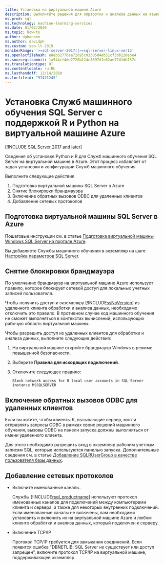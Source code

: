 ```yaml
---
title: Установка на виртуальной машине Azure
description: Выполняйте решения для обработки и анализа данных на языках R и Python в среде Служб машинного обучения SQL Server, развернутой на виртуальной машине в облаке Azure.
ms.prod: sql
ms.technology: machine-learning-services
ms.date: 01/02/2020
ms.topic: how-to
author: dphansen
ms.author: davidph
ms.custom: seo-lt-2019
monikerRange: '>=sql-server-2017||>=sql-server-linux-ver15'
ms.openlocfilehash: e8eb32776aa72095c03305d4eb31cf5bb220ebe4
ms.sourcegitcommit: 1a544cf4dd2720b124c3697d1e62ae7741db757c
ms.translationtype: HT
ms.contentlocale: ru-RU
ms.lasthandoff: 12/14/2020
ms.locfileid: "97471245"
---
```

# <a name="install-sql-server-machine-learning-services-with-python-and-r-on-an-azure-virtual-machine"></a>Установка Служб машинного обучения SQL Server с поддержкой R и Python на виртуальной машине Azure
[!INCLUDE [SQL Server 2017 and later](../../includes/applies-to-version/sqlserver2017.md)]

Сведения об установке Python и R для Служб машинного обучения SQL Server на виртуальной машине в Azure. Этот процесс избавляет от задач установки и конфигурации Служб машинного обучения.

Выполните следующие действия.

1. Подготовка виртуальной машины SQL Server в Azure
1. Снятие блокировки брандмауэра
1. Включение обратных вызовов ODBC для удаленных клиентов
1. Добавление сетевых протоколов

## <a name="provision-sql-server-virtual-machine-in-azure"></a>Подготовка виртуальной машины SQL Server в Azure

Пошаговые инструкции см. в статье [Подготовка виртуальной машины Windows SQL Server на портале Azure](/azure/virtual-machines/windows/sql/virtual-machines-windows-portal-sql-server-provision). 

Вы добавляете Службы машинного обучения в экземпляр на шаге [Настройка параметров SQL Server](/azure/virtual-machines/windows/sql/virtual-machines-windows-portal-sql-server-provision#3-configure-sql-server-settings).

<a name="firewall"></a>

## <a name="unblock-the-firewall"></a>Снятие блокировки брандмауэра

По умолчанию брандмауэр на виртуальной машине Azure использует правило, которое блокирует сетевой доступ для локальных учетных записей пользователя.

Чтобы получить доступ к экземпляру [!INCLUDE[ssNoVersion](../../includes/ssnoversion-md.md)] из удаленного клиента обработки и анализа данных, необходимо отключить это правило.  В противном случае код машинного обучения не сможет выполняться в контекстах вычислений, использующих рабочую область виртуальной машины.

Чтобы разрешить доступ из удаленных клиентов для обработки и анализа данных, выполните следующие действия:

1. На виртуальной машине откройте брандмауэр Windows в режиме повышенной безопасности.
2. Выберите **Правила для исходящих подключений**.
3. Отключите следующее правило:
  
     `Block network access for R local user accounts in SQL Server instance MSSQLSERVER`
  
## <a name="enable-odbc-callbacks-for-remote-clients"></a>Включение обратных вызовов ODBC для удаленных клиентов

Если вы хотите, чтобы клиенты R, вызывающие сервер, могли отправлять запросы ODBC в рамках своих решений машинного обучения, вызовы ODBC на панели запуска должны выполняться от имени удаленного клиента. 

Для этого необходимо разрешить вход в экземпляр рабочим учетным записям SQL, которые используются панелью запуска. Дополнительные сведения см. в статье [Добавление SQLRUserGroup в качестве пользователя базы данных](../security/create-a-login-for-sqlrusergroup.md).

<a name="network"></a>

## <a name="add-network-protocols"></a>Добавление сетевых протоколов

+ Включите именованные каналы.
  
  Службы [!INCLUDE[rsql_productname](../../includes/rsql-productname-md.md)] используют протокол именованных каналов для подключений между компьютерами клиента и сервера, а также для некоторых внутренних подключений. Если именованные каналы не включены, вам необходимо установить и включить их на виртуальной машине Azure и любом клиенте обработки и анализа данных, который подключен к серверу.
  
+ Включение TCP/IP

  Протокол TCP/IP требуется для замыкания соединений. Если появится ошибка "DBNETLIB; SQL Server не существует или доступ запрещен", включите протокол TCP/IP на виртуальной машине, поддерживающей экземпляр.